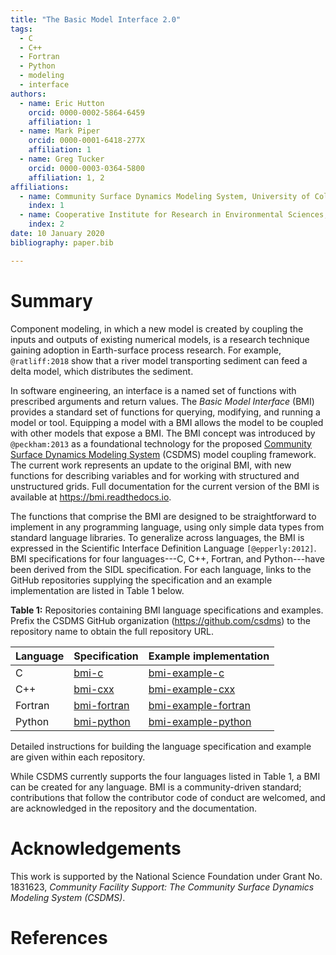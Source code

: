 ```yaml
---
title: "The Basic Model Interface 2.0"
tags:
  - C
  - C++
  - Fortran
  - Python
  - modeling
  - interface
authors:
  - name: Eric Hutton
    orcid: 0000-0002-5864-6459
    affiliation: 1
  - name: Mark Piper
    orcid: 0000-0001-6418-277X
    affiliation: 1
  - name: Greg Tucker
    orcid: 0000-0003-0364-5800
    affiliation: 1, 2
affiliations:
  - name: Community Surface Dynamics Modeling System, University of Colorado Boulder
    index: 1
  - name: Cooperative Institute for Research in Environmental Sciences, University of Colorado Boulder
    index: 2
date: 10 January 2020
bibliography: paper.bib

---
```


# Summary

Component modeling,
in which a new model is created by coupling the inputs and outputs
of existing numerical models,
is a research technique gaining adoption in Earth-surface process research.
For example,
`@ratliff:2018`
show that a river model transporting sediment
can feed a delta model,
which distributes the sediment.

In software engineering,
an interface is a named set of functions
with prescribed arguments and return values.
The *Basic Model Interface* (BMI)
provides a standard set of functions
for querying, modifying, and running a model or tool.
Equipping a model with a BMI
allows the model to be coupled with other models that expose a BMI.
The BMI concept was introduced by `@peckham:2013`
as a foundational technology for the proposed
[Community Surface Dynamics Modeling System](https://csdms.colorado.edu)
(CSDMS)
model coupling framework.
The current work represents an update to the original BMI,
with new functions for describing variables
and for working with structured and unstructured grids.
Full documentation for the current version of the BMI
is available at https://bmi.readthedocs.io.

The functions that comprise the BMI are designed
to be straightforward to implement in any programming language,
using only simple data types from standard language libraries.
To generalize across languages,
the BMI is expressed in the Scientific Interface Definition Language
`[@epperly:2012]`.
BMI specifications for four languages---C, C++, Fortran, and Python---have
been derived from the SIDL specification.
For each language,
links to the GitHub repositories supplying the specification
and an example implementation are listed in Table 1 below.

**Table 1:**
Repositories containing BMI language specifications and examples.
Prefix the CSDMS GitHub organization (https://github.com/csdms) to the
repository name to obtain the full repository URL.

| Language | Specification | Example implementation |
| -------- | ------------- | ---------------------- |
| C        | [bmi-c]       | [bmi-example-c]        |
| C++      | [bmi-cxx]     | [bmi-example-cxx]      |
| Fortran  | [bmi-fortran] | [bmi-example-fortran]  |
| Python   | [bmi-python]  | [bmi-example-python]   |

[bmi-c]: https://github.com/csdms/bmi-c
[bmi-cxx]: https://github.com/csdms/bmi-cxx
[bmi-fortran]: https://github.com/csdms/bmi-fortran
[bmi-python]: https://github.com/csdms/bmi-python
[bmi-example-c]: https://github.com/csdms/bmi-example-c
[bmi-example-cxx]: https://github.com/csdms/bmi-example-cxx
[bmi-example-fortran]: https://github.com/csdms/bmi-example-fortran
[bmi-example-python]: https://github.com/csdms/bmi-example-python

Detailed instructions for building the language specification and example
are given within each repository.

While CSDMS currently supports the four languages listed in Table 1,
a BMI can be created for any language.
BMI is a community-driven standard;
contributions that follow the contributor code of conduct are welcomed,
and are acknowledged in the repository and the documentation.

# Acknowledgements

This work is supported by the National Science Foundation
under Grant No. 1831623, *Community Facility Support: The
Community Surface Dynamics Modeling System (CSDMS)*.

# References

